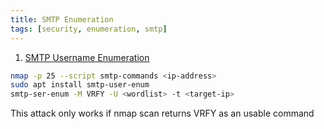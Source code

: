 ```yaml
---
title: SMTP Enumeration
tags: [security, enumeration, smtp]
---
```


1. <u>SMTP Username Enumeration</u>

````bash
nmap -p 25 --script smtp-commands <ip-address>
sudo apt install smtp-user-enum
smtp-ser-enum -M VRFY -U <wordlist> -t <target-ip>
````

This attack only works if nmap scan returns VRFY as an usable command